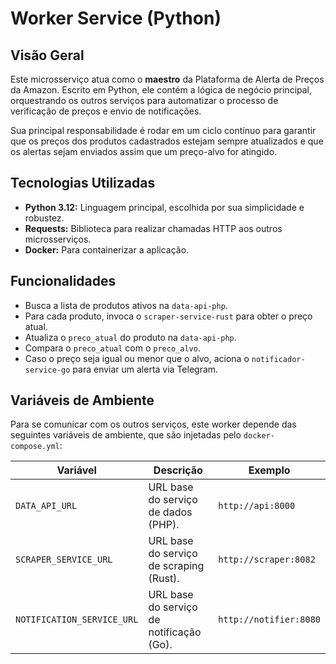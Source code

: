 # Worker Service (Python)

## Visão Geral

Este microsserviço atua como o **maestro** da Plataforma de Alerta de Preços da Amazon. Escrito em Python, ele contém a lógica de negócio principal, orquestrando os outros serviços para automatizar o processo de verificação de preços e envio de notificações.

Sua principal responsabilidade é rodar em um ciclo contínuo para garantir que os preços dos produtos cadastrados estejam sempre atualizados e que os alertas sejam enviados assim que um preço-alvo for atingido.

## Tecnologias Utilizadas

-   **Python 3.12:** Linguagem principal, escolhida por sua simplicidade e robustez.
-   **Requests:** Biblioteca para realizar chamadas HTTP aos outros microsserviços.
-   **Docker:** Para containerizar a aplicação.

## Funcionalidades

-   Busca a lista de produtos ativos na `data-api-php`.
-   Para cada produto, invoca o `scraper-service-rust` para obter o preço atual.
-   Atualiza o `preco_atual` do produto na `data-api-php`.
-   Compara o `preco_atual` com o `preco_alvo`.
-   Caso o preço seja igual ou menor que o alvo, aciona o `notificador-service-go` para enviar um alerta via Telegram.

## Variáveis de Ambiente

Para se comunicar com os outros serviços, este worker depende das seguintes variáveis de ambiente, que são injetadas pelo `docker-compose.yml`:

| Variável                 | Descrição                                         | Exemplo                              |
| ------------------------ | ------------------------------------------------- | ------------------------------------ |
| `DATA_API_URL`           | URL base do serviço de dados (PHP).               | `http://api:8000`                    |
| `SCRAPER_SERVICE_URL`    | URL base do serviço de scraping (Rust).           | `http://scraper:8082`                |
| `NOTIFICATION_SERVICE_URL` | URL base do serviço de notificação (Go). | `http://notifier:8080`               |